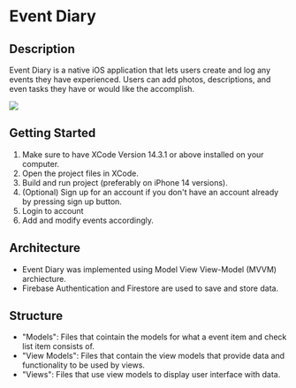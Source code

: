 #  Event Diary

## Description

Event Diary is a native iOS application that lets users create and log any events they have experienced. 
Users can add photos, descriptions, and even tasks they have or would like the accomplish. 

![](https://github.com/rzheng2019/EventDiary/blob/main/EventDiaryGif.gif)

## Getting Started

1. Make sure to have XCode Version 14.3.1 or above installed on your computer.
2. Open the project files in XCode.
3. Build and run project (preferably on iPhone 14 versions).
4. (Optional) Sign up for an account if you don't have an account already by pressing sign up button.
5. Login to account
6. Add and modify events accordingly.

## Architecture

- Event Diary was implemented using Model View View-Model (MVVM) archiecture.
- Firebase Authentication and Firestore are used to save and store data.  

## Structure

- "Models": Files that cointain the models for what a event item and check list item consists of.
- "View Models": Files that contain the view models that provide data and functionality to be used by views.
- "Views": Files that use view models to display user interface with data.
